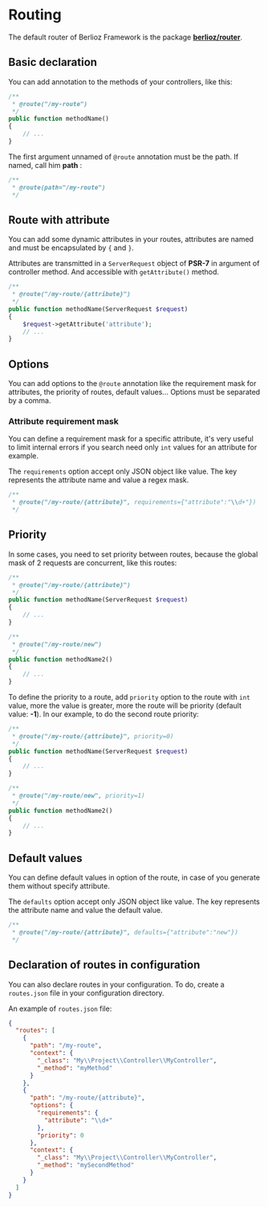 <meta name="docparser-index" content="Basic uses; Routing" />
<meta name="docparser-index-order" content="5" />
<meta name="docparser-description" content="Manage the routes (urls) of your project with annotations or directly into configuration file" />

# Routing

The default router of Berlioz Framework is the package [**berlioz/router**](https://github.com/BerliozFramework/Router).

## Basic declaration

You can add annotation to the methods of your controllers, like this:

```php
/**
 * @route("/my-route")
 */
public function methodName()
{
    // ...
}
```

The first argument unnamed of `@route` annotation must be the path. If named, call him **path** :

```php
/**
 * @route(path="/my-route")
 */
```

## Route with attribute

You can add some dynamic attributes in your routes, attributes are named and must be encapsulated by `{` and `}`.

Attributes are transmitted in a `ServerRequest` object of **PSR-7** in argument of controller method. And accessible with `getAttribute()` method.

```php
/**
 * @route("/my-route/{attribute}")
 */
public function methodName(ServerRequest $request)
{
    $request->getAttribute('attribute');
    // ...
}
```

## Options

You can add options to the `@route` annotation like the requirement mask for attributes, the priority of routes, default values...
Options must be separated by a comma.

### Attribute requirement mask

You can define a requirement mask for a specific attribute, it's very useful to limit internal errors if you search need only `int` values for an attribute for example.

The `requirements` option accept only JSON object like value. The key represents the attribute name and value a regex mask.

```php
/**
 * @route("/my-route/{attribute}", requirements={"attribute":"\\d+"})
 */
```

## Priority

In some cases, you need to set priority between routes, because the global mask of 2 requests are concurrent, like this routes:

```php
/**
 * @route("/my-route/{attribute}")
 */
public function methodName(ServerRequest $request)
{
    // ...
}

/**
 * @route("/my-route/new")
 */
public function methodName2()
{
    // ...
}
```

To define the priority to a route, add `priority` option to the route with `int` value, more the value is greater, more the route will be priority (default value: **-1**).
In our example, to do the second route priority:

```php
/**
 * @route("/my-route/{attribute}", priority=0)
 */
public function methodName(ServerRequest $request)
{
    // ...
}

/**
 * @route("/my-route/new", priority=1)
 */
public function methodName2()
{
    // ...
}
```

## Default values

You can define default values in option of the route, in case of you generate them without specify attribute.

The `defaults` option accept only JSON object like value. The key represents the attribute name and value the default value.

```php
/**
 * @route("/my-route/{attribute}", defaults={"attribute":"new"})
 */
```

## Declaration of routes in configuration

You can also declare routes in your configuration. To do, create a `routes.json` file in your configuration directory.

An example of `routes.json` file:

```json
{
  "routes": [
    {
      "path": "/my-route",
      "context": {
        "_class": "My\\Project\\Controller\\MyController",
        "_method": "myMethod"
      }
    },
    {
      "path": "/my-route/{attribute}",
      "options": {
        "requirements": {
          "attribute": "\\d+"
        },
        "priority": 0
      },
      "context": {
        "_class": "My\\Project\\Controller\\MyController",
        "_method": "mySecondMethod"
      }
    }
  ]
}
```